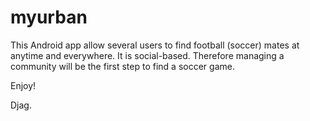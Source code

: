 myurban
=======

This Android app allow several users to find football (soccer) mates at anytime and everywhere.
It is social-based. Therefore managing a community will be the first step to find a soccer game.

Enjoy!

Djag.
